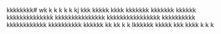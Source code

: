 kkkkkkkk# wk
k
k
k
k
k
kj
kkk
kkkkk
kkkk
kkkkkkk
kkkkkkk
kkkkkk
kkkkkkkkkkkkkk
kkkkkkkkkkkkkkk
kkkkkkkkkkkkkkkk
kkkkkkkkkk
kkkkkkkkkkkk
kkkkkkkkkk
kkkkkk
kk
kk
k
k
lkkkkkk
kkkkk
kkk
kkkk
k
k
k
